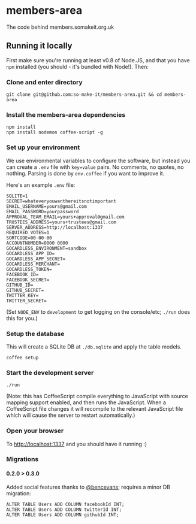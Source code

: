 members-area
============

The code behind members.somakeit.org.uk

Running it locally
------------------

First make sure you're running at least v0.8 of Node.JS, and that you
have `npm` installed (you should - it's bundled with Node!). Then:

### Clone and enter directory
`git clone git@github.com:so-make-it/members-area.git && cd members-area`

### Install the members-area dependencies
```
npm install
npm install nodemon coffee-script -g
```

### Set up your environment
We use environmental variables to configure the software, but instead
you can create a `.env` file with `key=value` pairs. No comments, no
quotes, no nothing. Parsing is done by `env.coffee` if you want to
improve it.

Here's an example `.env` file:

```
SQLITE=1
SECRET=whateveryouwanthereitsnotimportant
EMAIL_USERNAME=yours@gmail.com
EMAIL_PASSWORD=yourpassword
APPROVAL_TEAM_EMAIL=yours+approval@gmail.com
TRUSTEES_ADDRESS=yours+trustees@gmail.com
SERVER_ADDRESS=http://localhost:1337
REQUIRED_VOTES=1
SORTCODE=00-00-00
ACCOUNTNUMBER=0000 0000
GOCARDLESS_ENVIRONMENT=sandbox
GOCARDLESS_APP_ID=
GOCARDLESS_APP_SECRET=
GOCARDLESS_MERCHANT=
GOCARDLESS_TOKEN=
FACEBOOK_ID=
FACEBOOK_SECRET=
GITHUB_ID=
GITHUB_SECRET=
TWITTER_KEY=
TWITTER_SECRET=
```

(Set `NODE_ENV` to `development` to get logging on the console/etc;
`./run` does this for you.)

### Setup the database

This will create a SQLite DB at `./db.sqlite` and apply the table models.

`coffee setup`

### Start the development server
`./run`

(Note: this has CoffeeScript compile everything to JavaScript with
source mapping support enabled, and then runs the JavaScript. When a
CoffeeScript file changes it will recompile to the relevant JavaScript
file which will cause the server to restart automatically.)

### Open your browser
To [http://localhost:1337](http://localhost:1337) and you should have it running :)

### Migrations

#### 0.2.0 > 0.3.0

Added social features thanks to [@bencevans][]; requires a minor DB
migration:

    ALTER TABLE Users ADD COLUMN facebookId INT;
    ALTER TABLE Users ADD COLUMN twitterId INT;
    ALTER TABLE Users ADD COLUMN githubId INT;


[@bencevans]: https://github.com/bencevans
